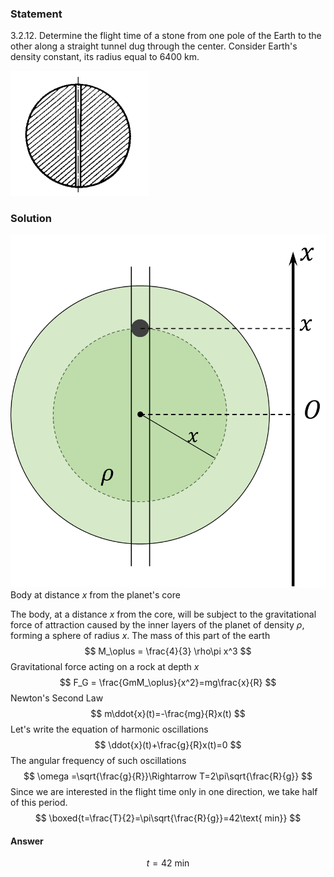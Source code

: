 ###  Statement 

$3.2.12.$ Determine the flight time of a stone from one pole of the Earth to the other along a straight tunnel dug through the center. Consider Earth's density constant, its radius equal to $6400$ km. 

![ For problem $3.2.12$ |222x200, 26%](../../img/3.2.12/statement.png)

### Solution

![ Body at distance $x$ from the planet's core |864x968, 34%](../../img/3.2.12/3.2.12_1.png)  Body at distance $x$ from the planet's core 

The body, at a distance $x$ from the core, will be subject to the gravitational force of attraction caused by the inner layers of the planet of density $\rho$, forming a sphere of radius $x$. The mass of this part of the earth $$ M_\oplus = \frac{4}{3} \rho\pi x^3 $$ Gravitational force acting on a rock at depth $x$ $$ F_G = \frac{GmM_\oplus}{x^2}=mg\frac{x}{R} $$ Newton's Second Law $$ m\ddot{x}(t)=-\frac{mg}{R}x(t) $$ Let's write the equation of harmonic oscillations $$ \ddot{x}(t)+\frac{g}{R}x(t)=0 $$ The angular frequency of such oscillations $$ \omega =\sqrt{\frac{g}{R}}\Rightarrow T=2\pi\sqrt{\frac{R}{g}} $$ Since we are interested in the flight time only in one direction, we take half of this period. $$ \boxed{t=\frac{T}{2}=\pi\sqrt{\frac{R}{g}}=42\text{ min}} $$ 

#### Answer

$$t=42\text{ min}$$ 
